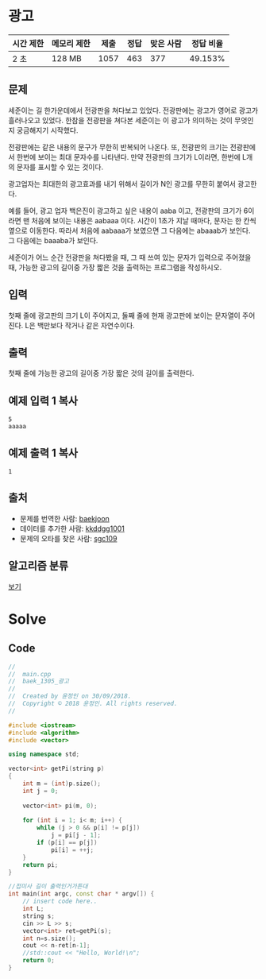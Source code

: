 # 광고

| 시간 제한 | 메모리 제한 | 제출 | 정답 | 맞은 사람 | 정답 비율 |
| --------- | ----------- | ---- | ---- | --------- | --------- |
| 2 초      | 128 MB      | 1057 | 463  | 377       | 49.153%   |

## 문제

세준이는 길 한가운데에서 전광판을 쳐다보고 있었다. 전광판에는 광고가 영어로 광고가 흘러나오고 있었다. 한참을 전광판을 쳐다본 세준이는 이 광고가 의미하는 것이 무엇인지 궁금해지기 시작했다.

전광판에는 같은 내용의 문구가 무한히 반복되어 나온다. 또, 전광판의 크기는 전광판에서 한번에 보이는 최대 문자수를 나타낸다. 만약 전광판의 크기가 L이라면, 한번에 L개의 문자를 표시할 수 있는 것이다.

광고업자는 최대한의 광고효과를 내기 위해서 길이가 N인 광고를 무한히 붙여서 광고한다.

예를 들어, 광고 업자 백은진이 광고하고 싶은 내용이 aaba 이고, 전광판의 크기가 6이라면 맨 처음에 보이는 내용은 aabaaa 이다. 시간이 1초가 지날 때마다, 문자는 한 칸씩 옆으로 이동한다. 따라서 처음에 aabaaa가 보였으면 그 다음에는 abaaab가 보인다. 그 다음에는 baaaba가 보인다.

세준이가 어느 순간 전광판을 쳐다봤을 때, 그 때 쓰여 있는 문자가 입력으로 주어졌을 때, 가능한 광고의 길이중 가장 짧은 것을 출력하는 프로그램을 작성하시오.

## 입력

첫째 줄에 광고판의 크기 L이 주어지고, 둘째 줄에 현재 광고판에 보이는 문자열이 주어진다. L은 백만보다 작거나 같은 자연수이다.

## 출력

첫째 줄에 가능한 광고의 길이중 가장 짧은 것의 길이를 출력한다.

## 예제 입력 1 복사

```
5
aaaaa
```

## 예제 출력 1 복사

```
1
```



## 출처

- 문제를 번역한 사람: [baekjoon](https://www.acmicpc.net/user/baekjoon)
- 데이터를 추가한 사람: [kkddgg1001](https://www.acmicpc.net/user/kkddgg1001)
- 문제의 오타를 찾은 사람: [sgc109](https://www.acmicpc.net/user/sgc109)

## 알고리즘 분류

[보기](https://www.acmicpc.net/problem/1305#)



# Solve

## Code

```C++
//
//  main.cpp
//  baek_1305_광고
//
//  Created by 윤정인 on 30/09/2018.
//  Copyright © 2018 윤정인. All rights reserved.
//

#include <iostream>
#include <algorithm>
#include <vector>

using namespace std;

vector<int> getPi(string p)
{
    int m = (int)p.size();
    int j = 0;
    
    vector<int> pi(m, 0);
    
    for (int i = 1; i< m; i++) {
        while (j > 0 && p[i] != p[j])
            j = pi[j - 1];
        if (p[i] == p[j])
            pi[i] = ++j;
    }
    return pi;
}

//접미사 길이 출력인거가튼대
int main(int argc, const char * argv[]) {
    // insert code here..
    int L;
    string s;
    cin >> L >> s;
    vector<int> ret=getPi(s);
    int n=s.size();
    cout << n-ret[n-1];
    //std::cout << "Hello, World!\n";
    return 0;
}

```





